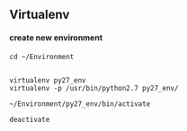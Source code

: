 ## Virtualenv

#### create new environment
```
cd ~/Environment


virtualenv py27_env
virtualenv -p /usr/bin/python2.7 py27_env/

~/Environment/py27_env/bin/activate

deactivate
```

